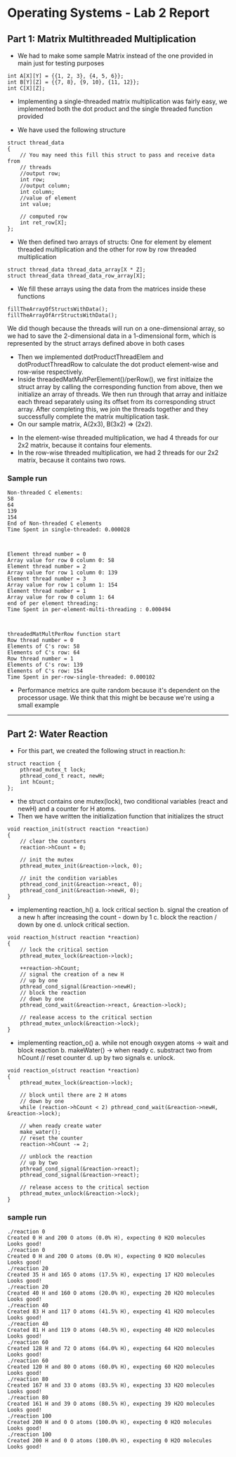 # Operating Systems - Lab 2 Report
## Part 1: Matrix Multithreaded Multiplication  
* We had to make some sample Matrix instead of the one provided in main just for testing purposes
```
int A[X][Y] = {{1, 2, 3}, {4, 5, 6}};
int B[Y][Z] = {{7, 8}, {9, 10}, {11, 12}};
int C[X][Z];
```
* Implementing a single-threaded matrix multiplication was fairly easy, we implemented both 
the dot product and the single threaded function provided

* We have used the following structure
```
struct thread_data
{
    // You may need this fill this struct to pass and receive data from
    // threads
    //output row;
    int row;
    //output column;
    int column;
    //value of element
    int value;

    // computed row
    int ret_row[X];
};

```
* We then defined two arrays of structs: One for element by element threaded multiplication and
the other for row by row threaded multiplication
```
struct thread_data thread_data_array[X * Z];
struct thread_data thread_data_row_array[X];
```
* We fill these arrays using the data from the matrices inside these functions
```
fillTheArrayOfStructsWithData();
fillTheArrayOfArrStructsWithData();
```
We did though because the threads will run on a one-dimensional array, so we had to save the 2-dimensional 
data in a 1-dimensional form, which is represented by the struct arrays defined above in both cases
* Then we implemented dotProductThreadElem and dotProductThreadRow to calculate the dot product element-wise and row-wise respectively.
* Inside threadedMatMultPerElement()/perRow(), we first initlaize the struct array by calling the corresponding
function from above, then we initialize an array of threads. We then run through that array and initlaize each thread separately using its offset from its corresponding struct array. After completing this, we join the threads together and they successfully complete the matrix multiplication task.
* On our sample matrix, A(2x3), B(3x2) => (2x2).
- In the element-wise threaded multiplication, we had 4 threads for our 2x2 matrix, because it contains four elements.
- In the row-wise threaded multiplication, we had 2 threads for our 2x2 matrix, because it contains two rows.
### Sample run

```
Non-threaded C elements: 
58
64
139
154
End of Non-threaded C elements 
Time Spent in single-threaded: 0.000028



Element thread number = 0
Array value for row 0 column 0: 58
Element thread number = 2
Array value for row 1 column 0: 139
Element thread number = 3
Array value for row 1 column 1: 154
Element thread number = 1
Array value for row 0 column 1: 64
end of per element threading: 
Time Spent in per-element-multi-threading : 0.000494



threadedMatMultPerRow function start 
Row thread number = 0
Elements of C's row: 58
Elements of C's row: 64
Row thread number = 1
Elements of C's row: 139
Elements of C's row: 154
Time Spent in per-row-single-threaded: 0.000102
```
* Performance metrics are quite random because it's dependent on the processor usage. We think that this might be because we're using
a small example
------------------------------------------------------------------------
## Part 2: Water Reaction
* For this part, we created the following struct in reaction.h:
```
struct reaction {
	pthread_mutex_t lock;
	pthread_cond_t react, newH;
	int hCount;
};

```
- the struct contains one mutex(lock), two conditional variables (react and newH) and a counter for H atoms.
- Then we have written the initialization function that initializes the struct
```
void reaction_init(struct reaction *reaction)
{
    // clear the counters
    reaction->hCount = 0;

    // init the mutex
    pthread_mutex_init(&reaction->lock, 0);

    // init the condition variables
    pthread_cond_init(&reaction->react, 0);
    pthread_cond_init(&reaction->newH, 0);
}
```
* implementing reaction_h()
a. lock critical section
b. signal the creation of a new h after increasing the count - down by 1
c. block the reaction / down by one
d. unlock critical section.
```
void reaction_h(struct reaction *reaction)
{
    // lock the critical section
    pthread_mutex_lock(&reaction->lock);

    ++reaction->hCount;
    // signal the creation of a new H
    // up by one
    pthread_cond_signal(&reaction->newH);
    // block the reaction
    // down by one
    pthread_cond_wait(&reaction->react, &reaction->lock);

    // realease access to the critical section
    pthread_mutex_unlock(&reaction->lock);
}
```
* implementing reaction_o()
a. while not enough oxygen atoms -> wait and block reaction
b. makeWater() -> when ready
c. substract two from hCount // reset counter
d. up by two signals
e. unlock.
```
void reaction_o(struct reaction *reaction)
{
    pthread_mutex_lock(&reaction->lock);

    // block until there are 2 H atoms
    // down by one
    while (reaction->hCount < 2) pthread_cond_wait(&reaction->newH, &reaction->lock);

    // when ready create water
    make_water();
    // reset the counter
    reaction->hCount -= 2;

    // unblock the reaction
    // up by two
    pthread_cond_signal(&reaction->react);
    pthread_cond_signal(&reaction->react);

    // release access to the critical section
    pthread_mutex_unlock(&reaction->lock);
}
```
### sample run
```
./reaction 0
Created 0 H and 200 O atoms (0.0% H), expecting 0 H2O molecules
Looks good!
./reaction 0
Created 0 H and 200 O atoms (0.0% H), expecting 0 H2O molecules
Looks good!
./reaction 20
Created 35 H and 165 O atoms (17.5% H), expecting 17 H2O molecules
Looks good!
./reaction 20
Created 40 H and 160 O atoms (20.0% H), expecting 20 H2O molecules
Looks good!
./reaction 40
Created 83 H and 117 O atoms (41.5% H), expecting 41 H2O molecules
Looks good!
./reaction 40
Created 81 H and 119 O atoms (40.5% H), expecting 40 H2O molecules
Looks good!
./reaction 60
Created 128 H and 72 O atoms (64.0% H), expecting 64 H2O molecules
Looks good!
./reaction 60
Created 120 H and 80 O atoms (60.0% H), expecting 60 H2O molecules
Looks good!
./reaction 80
Created 167 H and 33 O atoms (83.5% H), expecting 33 H2O molecules
Looks good!
./reaction 80
Created 161 H and 39 O atoms (80.5% H), expecting 39 H2O molecules
Looks good!
./reaction 100
Created 200 H and 0 O atoms (100.0% H), expecting 0 H2O molecules
Looks good!
./reaction 100
Created 200 H and 0 O atoms (100.0% H), expecting 0 H2O molecules
Looks good!
```
